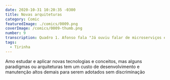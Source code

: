 ```yaml
---
date: 2020-10-31 10:20:35 -0300
title: Novas arquiteturas
category: Comic
featuredImage: ./comics/0009.png
coverImage: /comics/0009-thumb.png
number: 9
transcription: Quadro 1. Afonso fala "Já ouviu falar de microserviços e microfrontend?". Quadro 2. Msone fala "Sim, são ótimos para sistemas com vários contextos e vários times.". Quadro 3. Msone chocada. Afonso fala "Que ótimo! Vamos incorporar em todos projetos atuais e futuros.".
tags:
  - Tirinha
---
```


Amo estudar e aplicar novas tecnologias e conceitos, mas alguns paradigmas ou arquiteturas tem um custo de desenvolvimento e manutenção altos demais para serem adotados sem discriminação
